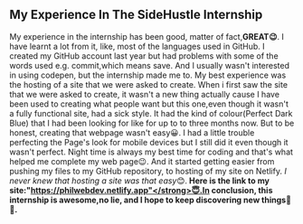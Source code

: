 ## My Experience In The SideHustle Internship

My experience in the internship has been good, matter of fact,<strong>GREAT😉</strong>. 
I have learnt a lot from it, like, most of the languages used in GitHub.
I created my GitHub account last year but had problems with some of
the words used e.g. commit,which means save. And I usually wasn't
interested in using codepen, but the internship made me to.
My best experience was the hosting of a site that we were asked to create. When i first saw the site that we were asked to create, it wasn't a new thing actually cause I have been used to creating what people want but this one,even though it wasn't a fully functional site, had a sick style. It had the kind of colour(Perfect Dark Blue) that I had been looking for like for up to to three months now. But to be honest, creating that webpage wasn't easy😀. I had a little trouble perfecting the Page's look for mobile devices but I still did it even though it wasn't perfect. Night time is always my best time for coding and that's what helped me complete my web page😉. And it started getting easier from pushing my files to my GitHub repository, to hosting of my site on Netlify.
<em>I never knew that hosting a site was that easy</em>😊.<strong> Here is the link to my site:"https://philwebdev.netlify.app"</strong>😇.In conclusion, this internship is awesome,no lie, and I hope to keep discovering new things💆🙌.